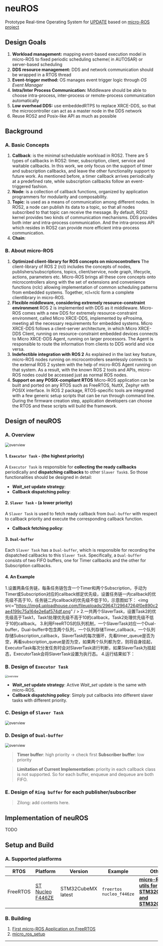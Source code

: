 # neuROS
Prototype Real-time Operating System for [UPDATE]() based on [micro-ROS project](https://micro.ros.org/)

## Design Goals
1. **Workload management:** mapping event-based execution model in micro-ROS to fixed periodic scheduling scheme( in AUTOSAR) or server-based scheduling
1. **DDS resource management:** DDS and network communication should be wrapped in a RTOS thread
1. **Event-trigger method:** OS manages event trigger logic through *OS Event Manager*
1. **Intra/Inter Process Communication:** Middleware should be able to choose intra-process, inter-process or remote-process communication automatically
1. **Low overhead DDS:** use embeddedRTPS to replace XRCE-DDS, so that the microcontroller can act as a master node in the DDS network
1. Reuse ROS2 and Posix-like API as much as possible

## Background
### A. Basic Concepts
1. **Callback**: is the minimal schedulable workload in ROS2. There are 5 types of callbacks in ROS2: timer, subscription, client, service and waitable callbacks. In this work, we only focus on the support of timer and subscription callbacks, and leave the other functionality support to future work. As mentioned before, a timer callback arrives periodically at a predefined rate, while subscription callbacks follow an event-triggered fashion.
2. **Node**: is a collection of callback functions, organized by application programmers for modularity and composability.
3. **Topic**: is used as a means of communication among different nodes. In ROS2, a node can publish its data to a topic, so that all nodes subscribed to that topic can receive the message. By default, ROS2 kernel provides two kinds of communication mechanisms. DDS provides both inter and intra-process communication. And the intra-process API which resides in ROS2 can provide more efficient intra-process communication.
4. **Chain**: 

### B. About micro-ROS
1. **Optimized client-library for ROS concepts on microcontrollers** The client-library of ROS 2 (rcl) includes the concepts of nodes, publishers/subscriptions, topics, client/service, node graph, lifecycle, actions, parameters etc. Micro-ROS brings all these core concepts onto microcontrollers along with the set of extensions and convenience functions (rclc) allowing implementation of common scheduling patterns from embedded systems. Together, rcl+rclc form a complete clientlibrary in micro-ROS.
2. **Flexible middleware, considering extremely resource-constraint environment** ROS 2 is implemented with DDS as it middleware. Micro-ROS comes with a new DDS for extremely resource-constraint environment, called Micro XRCE-DDS, implemented by eProsima, meeting all the necessary requirements for embedded systems. Micro XRCE-DDS follows a client-server architecture, in which Micro XRCE-DDS Client, running on resource-constraint embedded devices connects to Micro XRCE-DDS Agent, running on larger processors. The Agent is responsible to route the information from clients to DDS world and vice versa.
3. **Indefectible integration with ROS 2** As explained in the last key feature, micro-ROS nodes running on microcontrollers seamlessly connects to the external ROS 2 system with the help of micro-ROS Agent running on that system. As a result, with the known ROS 2 tools and APIs, micro-ROS nodes could be accessed just as normal ROS nodes.
4. **Support on any POSIX-compliant RTOS** Micro-ROS application can be built and ported on any RTOS such as FreeRTOS, NuttX, Zephyr with POSIX interface. In ROS 2 package, RTOS-specific tools are integrated with a few generic setup scripts that can be run through command line. During the firmware creation step, application developers can choose the RTOS and these scripts will build the framework.

## Design of neuROS
### A. Overview
<img src="./Image/overview.jpg" alt="overview" style="zoom:87%;" />

#### 1. `Executor Task` - (the highest priority)
A `Executor Task` is responsible for **collecting the ready callbacks** periodically and **dispatching callbacks** to other `Slaver Task`s. So those functionalities should be designed in detail:
- **$Wait\_{set}$ update strategy**:
- **Callback dispatching policy**:

#### 2. `Slaver Task` - (a lower priority)
A `Slaver Task` is used to fetch ready callback from `Dual-buffer` with respect to callback priority and execute the corresponding callback function.
- **Callback fetching policy**:

#### 3. `Dual-buffer`
Each `Slaver Task` has a `Dual-buffer`, which is responsible for recording the dispatched callbacks to this `Slaver Task`. Specifically, a `Dual-buffer` consists of two FIFO buffers, one for Timer callbacks and the other for Subscription callbacks.

#### 4. An Example
1.设置两条任务链，每条任务链包含一个Timer和两个Subscription，手动为Timer或Subscription对应的callback绑定优先级，设置任务链一内callback的优先级不高于10，任务链二内callback的优先级不低于10，示意图如下：
<img src="https://img4.uploadhouse.com/fileuploads/29647/29647264f0e890c2ae4199c75a164e2e6af574df.png" / >
2.一共两个SlaverTask，设置Task2的优先级高于Task1，Task1处理优先级不高于10的callback，Task2处理优先级不低于10的callback。
3.利用FreeRTOS的队列机制，一个SlaverTask对应一个Dual-buffer，Dual-buffer中包含两个队列，一个队列存储Timer_callback，一个队列存储Subscription_callback，SlaverTask的每次循环，先看timer_queue是否为空，再看subscription_queue是否为空，如果两个队列都为空，则将自身挂起，ExecutorTask每次分发任务时会对SlaverTask进行判断，如果SlaverTask为挂起态，ExecutorTask会将SlaverTask设置为执行态。
4.运行结果如下： 

### B. Design of `Executor Task`
<img src="./Image/executor_task.jpg" alt="overview" style="zoom:57%;" />

- **$Wait\_{set}$ update strategy**: Active $Wait\_{set}$ update is the same with micro-ROS.
- **Callback dispatching policy**: Simply put callbacks into different slaver tasks with different priority.

### C. Design of `Slaver Task`
<img src="./Image/slaver_task.jpg" alt="overview" style="zoom:87%;" />

### D. Design of `Dual-buffer`
<img src="./Image/dual_buffer.jpg" alt="overview" style="zoom:87%;" />

> **Timer buffer**: high priority -> check first
**Subscriber buffer**: low priority

> **Limitation of Current Implementation:** priority in each callback class is not supported. So for each buffer, enqueue and dequeue are both FIFO.

### E. Design of `Ring buffer` for each publisher/subscriber
> Zilong: add contents here.

## Implementation of neuROS
TODO

## Setup and Build
### A. Supported platforms

| RTOS     | Platform                                                     | Version            | Example                  | Others                                                       |
| -------- | ------------------------------------------------------------ | ------------------ | ------------------------ | ------------------------------------------------------------ |
| FreeRTOS | [ST Nucleo F446ZE](https://www.st.com/en/evaluation-tools/nucleo-f446ze.html) | STM32CubeMX latest | `freertos nucleo_f446ze` | **[micro-ROS utils for STM32CubeMX and STM32CubeIDE](https://github.com/micro-ROS/micro_ros_stm32cubemx_utils)** |


### B. Building

1. [First micro-ROS Application on FreeRTOS](https://micro.ros.org/docs/tutorials/core/first_application_rtos/freertos/)
2. [micro_ros_setup](https://github.com/micro-ROS/micro_ros_setup)

---

